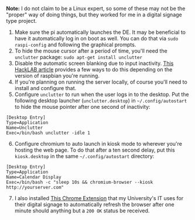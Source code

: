**Note:** I do not claim to be a Linux expert, so some of these may not be the "proper" way of doing things, but they worked for me in a digital signage type project.

1. Make sure the pi automatically launches the DE. It may be beneficial to have it automatically log in on boot as well. You can do that via `sudo raspi-config` and following the graphical prompts.
2. To hide the mouse cursor after a period of time, you'll need the `unclutter` package: `sudo apt-get install unclutter`
3. Disable the automatic screen blanking due to input inactivity. [This HackLAB article](https://www.geeks3d.com/hacklab/20160108/how-to-disable-the-blank-screen-on-raspberry-pi-raspbian/) provides a few ways to do this depending on the version of raspbian you're running.
4. If you're planning on running the server locally, of course you'll need to install and configure that.
5. Configure `unclutter` to run when the user logs in to the desktop. Put the following desktop launcher (`unclutter.desktop`) in `~/.config/autostart` to hide the mouse pointer after one second of inactivity:

```
[Desktop Entry]
Type=Application
Name=Unclutter
Exec=/bin/bash unclutter -idle 1
```

6. Configure chromium to auto launch in kiosk mode to wherever you're hosting the web page. To do that after a ten second delay, put this `kiosk.desktop` in the same `~/.config/autostart` directory:

```
[Desktop Entry]
Type=Application
Name=Calendar Display
Exec=/bin/bash -c "sleep 10s && chromium-browser --kiosk http://yourserver.com"
```

7. I also installed [This Chrome Extension](https://chrome.google.com/webstore/detail/autorefresh-on-error/cacnfebiodkggmdjhecdkendmeimjioa) that my University's IT uses for their digital signage to automatically refresh the browser after one minute should anything but a `200 OK` status be received.

